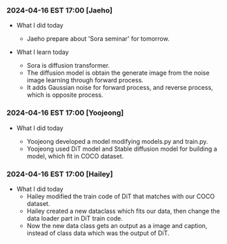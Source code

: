 ### 2024-04-16 EST 17:00 [Jaeho]
- What I did today

    * Jaeho prepare about 'Sora seminar' for tomorrow.

- What I learn today
    * Sora is diffusion transformer.
    * The diffusion model is obtain the generate image from the noise image learning through forward process.
    * It adds Gaussian noise for forward process, and reverse process, which is opposite process.

### 2024-04-16 EST 17:00 [Yoojeong]
- What I did today

    * Yoojeong developed a model modifying models.py and train.py.
    * Yoojeong used DiT model and Stable diffusion model for building a model, which fit in COCO dataset.


### 2024-04-16 EST 17:00 [Hailey] 
- What I did today
  * Hailey modified the train code of DiT that matches with our COCO dataset.
  * Hailey created a new dataclass which fits our data, then change the data loader part in DiT train code.
  * Now the new data class gets an output as a image and caption, instead of class data which was the output of DiT. 
  

